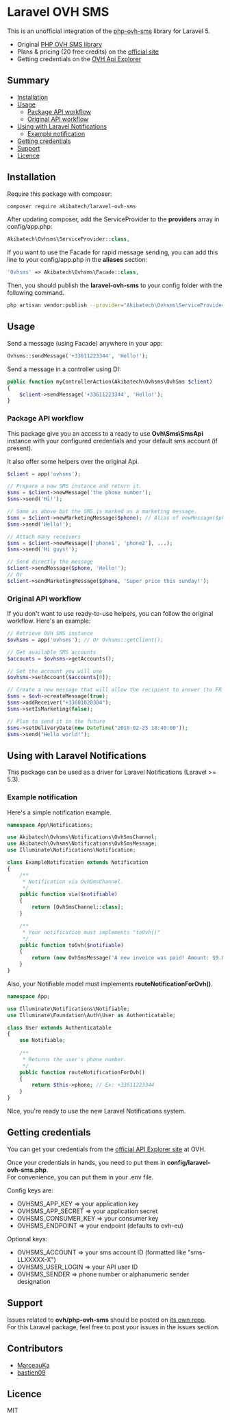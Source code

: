 # Laravel OVH SMS

This is an unofficial integration of the [php-ovh-sms](https://github.com/ovh/php-ovh-sms) library for Laravel 5.  

- Original [PHP OVH SMS library](https://github.com/ovh/php-ovh-sms/blob/master/README.md)
- Plans & pricing (20 free credits) on the [official site](https://www.ovhtelecom.fr/sms/)
- Getting credentials on the [OVH Api Explorer](https://api.ovh.com/createToken/index.cgi?GET=/sms&GET=/sms/*&PUT=/sms/*&DELETE=/sms/*&POST=/sms/*)

## Summary

- [Installation](#installation)
- [Usage](#usage)
    - [Package API workflow](#package-api-workflow)
    - [Original API workflow](#original-api-workflow)
- [Using with Laravel Notifications](#using-with-laravel-notifications)
    - [Example notification](#example-notification)
- [Getting credentials](#getting-credentials)
- [Support](#support)
- [Licence](#licence)

## Installation

Require this package with composer:  
```bash
composer require akibatech/laravel-ovh-sms
```

After updating composer, add the ServiceProvider to the **providers** array in config/app.php:  
```php
Akibatech\Ovhsms\ServiceProvider::class,
```

If you want to use the Facade for rapid message sending, you can add this line to your config/app.php in the **aliases** section:  
```php
'Ovhsms' => Akibatech\Ovhsms\Facade::class,
```

Then, you should publish the **laravel-ovh-sms** to your config folder with the following command.  
```bash
php artisan vendor:publish --provider="Akibatech\Ovhsms\ServiceProvider"
```

## Usage

Send a message (using Facade) anywhere in your app:
```php
Ovhsms::sendMessage('+33611223344', 'Hello!');
```

Send a message in a controller using DI:
```php
public function myControllerAction(Akibatech\Ovhsms\OvhSms $client)
{
    $client->sendMessage('+33611223344', 'Hello!');
}
```

### Package API workflow

This package give you an access to a ready to use **Ovh\Sms\SmsApi** instance with your configured credentials and your default sms account (if present).

It also offer some helpers over the original Api.  

```php
$client = app('ovhsms');

// Prepare a new SMS instance and return it.
$sms = $client->newMessage('the phone number');
$sms->send('Hi!');

// Same as above but the SMS is marked as a marketing message.
$sms = $client->newMarketingMessage($phone); // Alias of newMessage($phone, true);
$sms->send('Hello!');

// Attach many receivers
$sms = $client->newMessage(['phone1', 'phone2'], ...);
$sms->send('Hi guys!');

// Send directly the message
$client->sendMessage($phone, 'Hello!');
// Or
$client->sendMarketingMessage($phone, 'Super price this sunday!');
```

### Original API workflow

If you don't want to use ready-to-use helpers, you can follow the original workflow. Here's an example:  
```php
// Retrieve OVH SMS instance
$ovhsms = app('ovhsms'); // Or Ovhsms::getClient();

// Get available SMS accounts
$accounts = $ovhsms->getAccounts();

// Set the account you will use
$ovhsms->setAccount($accounts[0]);

// Create a new message that will allow the recipient to answer (to FR receipients only)
$sms = $ovh->createMessage(true);
$sms->addReceiver("+33601020304");
$sms->setIsMarketing(false);

// Plan to send it in the future
$sms->setDeliveryDate(new DateTime("2018-02-25 18:40:00"));
$sms->send("Hello world!");
```

## Using with Laravel Notifications

This package can be used as a driver for Laravel Notifications (Laravel >= 5.3).  

### Example notification

Here's a simple notification example.  

```php
namespace App\Notifications;

use Akibatech\Ovhsms\Notifications\OvhSmsChannel;
use Akibatech\Ovhsms\Notifications\OvhSmsMessage;
use Illuminate\Notifications\Notification;

class ExampleNotification extends Notification
{
    /**
     * Notification via OvhSmsChannel.
     */
    public function via($notifiable)
    {
        return [OvhSmsChannel::class];
    }

    /**
     * Your notification must implements "toOvh()"
     */
    public function toOvh($notifiable)
    {
    	return (new OvhSmsMessage('A new invoice was paid! Amount: $9.00'));
    }
}
```

Also, your Notifiable model must implements **routeNotificationForOvh()**.  

```php
namespace App;

use Illuminate\Notifications\Notifiable;
use Illuminate\Foundation\Auth\User as Authenticatable;

class User extends Authenticatable
{
    use Notifiable;
    
    /**
     * Returns the user's phone number.
     */
    public function routeNotificationForOvh()
    {
        return $this->phone; // Ex: +33611223344
    }
}
```

Nice, you're ready to use the new Laravel Notifications system.

## Getting credentials

You can get your credentials from the [official API Explorer site](https://api.ovh.com/createToken/index.cgi?GET=/sms&GET=/sms/*&PUT=/sms/*&DELETE=/sms/*&POST=/sms/*) at OVH.  

Once your credentials in hands, you need to put them in **config/laravel-ovh-sms.php**.  
For convenience, you can put them in your .env file.    

Config keys are:
- OVHSMS_APP_KEY => your application key
- OVHSMS_APP_SECRET => your application secret
- OVHSMS_CONSUMER_KEY => your consumer key
- OVHSMS_ENDPOINT => your endpoint (defaults to ovh-eu)

Optional keys:  
- OVHSMS_ACCOUNT => your sms account ID (formatted like "sms-LLXXXXX-X")
- OVHSMS_USER_LOGIN => your API user ID
- OVHSMS_SENDER => phone number or alphanumeric sender designation

## Support

Issues related to **ovh/php-ovh-sms** should be posted on [its own repo](https://github.com/ovh/php-ovh-sms).  
For this Laravel package, feel free to post your issues in the issues section.  

## Contributors

- [MarceauKa](https://github.com/AkibaTech)
- [bastien09](https://github.com/bastien09)

## Licence

MIT
